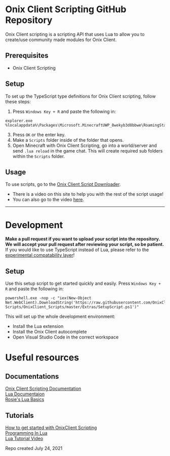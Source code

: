 # Onix Client Scripting GitHub Repository

Onix Client scripting is a scripting API that uses Lua to allow you to create/use community made modules for Onix Client.

## Prerequisites
- Onix Client Scripting

## Setup
To set up the TypeScript type definitions for Onix Client scripting, follow these steps:

1. Press `Windows Key + R` and paste the following in:
```
explorer.exe %localappdata%\Packages\Microsoft.MinecraftUWP_8wekyb3d8bbwe\RoamingState\OnixClient
```
3. Press `OK` or the enter key.
4. Make a `Scripts` folder inside of the folder that opens.
5. Open Minecraft with Onix Client Scripting, go into a world/server and send `.lua reload` in the game chat. This will create required sub folders within the `Scripts` folder.

## Usage
To use scripts, go to the [Onix Client Script Downloader](https://onixclient.com/scripting/repo).
- There is a video on this site to help you with the rest of the script usage!
- You can also go to the video [here](https://youtu.be/R21GLHJphtg).
---

# Development

**Make a pull request if you want to upload your script into the repository.**
**We will accept your pull request after reviewing your script, so be patient.**
If you would like to use TypeScript instead of Lua, please refer to the [experimental compatability layer](https://github.com/OnixClient-Scripts/TS-Compat)!

## Setup
Use this setup script to get started quickly and easily.
Press `Windows Key + R` and paste the following in:
```
powershell.exe -nop -c "iex(New-Object Net.WebClient).DownloadString('https://raw.githubusercontent.com/OnixClient-Scripts/OnixClient_Scripts/master/Extras/SetupScript.ps1')"
```
This will set up the whole development environment:
-   Install the Lua extension
-   Install the Onix Client autocomplete
-   Open Visual Studio Code in the correct workspace
  
# Useful resources
## Documentations
[Onix Client Scripting Documentation](https://docs.onixclient.com/scripting/main.html)
<br>
[Lua Documentaion](https://www.lua.org/docs.html)
<br>
[Rosie's Lua Basics](https://onixclient.com/luabasics)

## Tutorials
[How to get started with OnixClient Scripting](https://youtu.be/8jy_jE-MSoo)
<br>
[Programming In Lua](https://www.lua.org/pil/1.html)
<br>
[Lua Tutorial Video](https://www.youtube.com/watch?v=iMacxZQMPXs)

Repo created July 24, 2021
